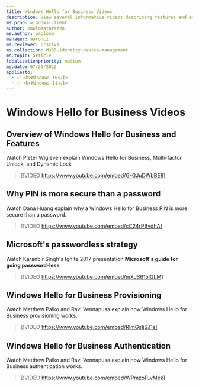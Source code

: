 ```yaml
---
title: Windows Hello for Business Videos
description: View several informative videos describing features and experiences in Windows Hello for Business in Windows 10 and Windows 11.
ms.prod: windows-client
author: paolomatarazzo
ms.author: paoloma
manager: aaroncz
ms.reviewer: prsriva
ms.collection: M365-identity-device-management
ms.topic: article
localizationpriority: medium
ms.date: 07/26/2022
appliesto: 
  - ✅ <b>Windows 10</b>
  - ✅ <b>Windows 11</b>
---
```

# Windows Hello for Business Videos
## Overview of Windows Hello for Business and Features

Watch Pieter Wigleven explain Windows Hello for Business, Multi-factor Unlock, and Dynamic Lock

> [!VIDEO https://www.youtube.com/embed/G-GJuDWbBE8]

## Why PIN is more secure than a password

Watch Dana Huang explain why a Windows Hello for Business PIN is more secure than a password.

> [!VIDEO https://www.youtube.com/embed/cC24rPBvdhA]

## Microsoft's passwordless strategy

Watch Karanbir Singh's Ignite 2017 presentation **Microsoft's guide for going password-less**

> [!VIDEO https://www.youtube.com/embed/mXJS615IGLM]

## Windows Hello for Business Provisioning

Watch Matthew Palko and Ravi Vennapusa explain how Windows Hello for Business provisioning works.

> [!VIDEO https://www.youtube.com/embed/RImGsIjSJ1s]

## Windows Hello for Business Authentication

Watch Matthew Palko and Ravi Vennapusa explain how Windows Hello for Business authentication works.

> [!VIDEO https://www.youtube.com/embed/WPmzoP_vMek]